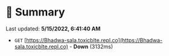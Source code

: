 # 📖 Summary
Last updated: **5/15/2022, 6:41:40 AM**

- `GET` [https://Bhadwa-sala.toxicblte.repl.co](https://Bhadwa-sala.toxicblte.repl.co) - **Down** (3132ms)

